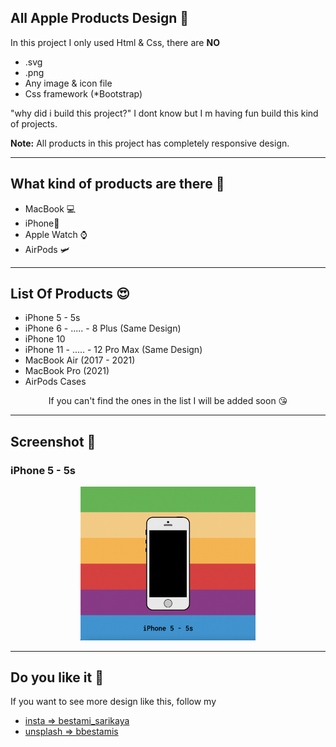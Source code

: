 ## All Apple Products Design 🎨

In this project I only used Html & Css, there are __NO__    

* .svg
* .png 
* Any image & icon file
* Css framework (*Bootstrap)

"why did i build this project?" I dont know but I m having fun build this kind of projects.

__Note:__ All products in this project has completely responsive design.

------

## What kind of products are there 🤔

* MacBook 💻
* iPhone📱
* Apple Watch ⌚️
* AirPods 🛩

-----

## List Of Products 😍

* iPhone 5 - 5s
* iPhone 6 - ..... - 8 Plus (Same Design)
* iPhone 10
* iPhone 11 - ..... - 12 Pro Max (Same Design)
* MacBook Air (2017 - 2021)
* MacBook Pro (2021)
* AirPods Cases

<p align="center" >If you can't find the ones in the list I will be added soon 😘</p>

--------



## Screenshot 📸

### iPhone 5 - 5s

<p align="center"><img width="850px" src="/md pic/iphone5-5s.png" alt="Screen Shoooot" style="zoom:33%;" /></p>



---

## Do you like it 🚀

If you want to see more design like this, follow my

- [insta => bestami_sarikaya](https://www.instagram.com/bestami_sarikaya/) 
- [unsplash => bbestamis](https://unsplash.com/@bbestamis)